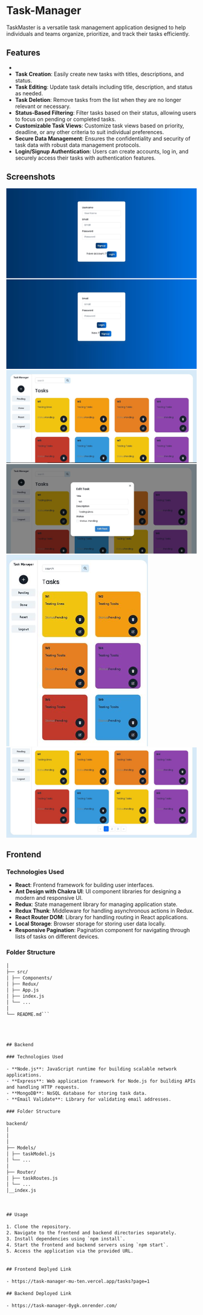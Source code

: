# Task-Manager

TaskMaster is a versatile task management application designed to help individuals and teams organize, prioritize, and track their tasks efficiently.

## Features

-
- **Task Creation**: Easily create new tasks with titles, descriptions, and status.
- **Task Editing**: Update task details including title, description, and status as needed.
- **Task Deletion**: Remove tasks from the list when they are no longer relevant or necessary.
- **Status-Based Filtering**: Filter tasks based on their status, allowing users to focus on pending or completed tasks.
- **Customizable Task Views**: Customize task views based on priority, deadline, or any other criteria to suit individual preferences.
- **Secure Data Management**: Ensures the confidentiality and security of task data with robust data management protocols.
- **Login/Signup Authentication**: Users can create accounts, log in, and securely access their tasks with authentication features.


## Screenshots
   
   <img src="./AssetsReadme/s1.JPG"/>
   <img src="./AssetsReadme/s2.JPG"/>
   <img src="./AssetsReadme/s3.JPG"/>
   <img src="./AssetsReadme/s4.JPG"/>
   <img src="./AssetsReadme/s5.JPG"/>
   <img src="./AssetsReadme/s6.JPG"/>

## Frontend

### Technologies Used

- **React**: Frontend framework for building user interfaces.
- **Ant Design with Chakra UI**: UI component libraries for designing a modern and responsive UI.
- **Redux**: State management library for managing application state.
- **Redux Thunk**: Middleware for handling asynchronous actions in Redux.
- **React Router DOM**: Library for handling routing in React applications.
- **Local Storage**: Browser storage for storing user data locally.
- **Responsive Pagination**: Pagination component for navigating through lists of tasks on different devices.

### Folder Structure

```frontend/
│
├── src/
│ ├── Components/
│ ├── Redux/
│ ├── App.js
│ ├── index.js
│ └── ...
│
└── README.md```




## Backend

### Technologies Used

- **Node.js**: JavaScript runtime for building scalable network applications.
- **Express**: Web application framework for Node.js for building APIs and handling HTTP requests.
- **MongoDB**: NoSQL database for storing task data.
- **Email Validate**: Library for validating email addresses.

### Folder Structure

backend/
│
│
│
├── Models/
│ ├── taskModel.js
│ └── ...
│
├── Router/
│ ├── taskRoutes.js
│ └── ...
│__index.js



## Usage

1. Clone the repository.
2. Navigate to the frontend and backend directories separately.
3. Install dependencies using `npm install`.
4. Start the frontend and backend servers using `npm start`.
5. Access the application via the provided URL.


## Frontend Deplyed Link

- https://task-manager-mu-ten.vercel.app/tasks?page=1

## Backend Deployed Link

- https://task-manager-0ygk.onrender.com/
